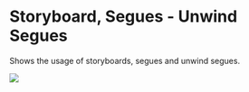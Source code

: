# Storyboard, Segues - Unwind Segues

Shows the usage of storyboards, segues and unwind segues.

<img src="https://user-images.githubusercontent.com/4823319/92323282-cfba7080-f07a-11ea-89e8-3709b5509912.png">
